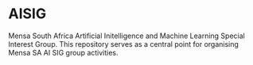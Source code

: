 # AISIG
Mensa South Africa Artificial Initelligence and Machine Learning Special Interest Group. This repository serves as a central point for organising Mensa SA AI SIG group activities.
